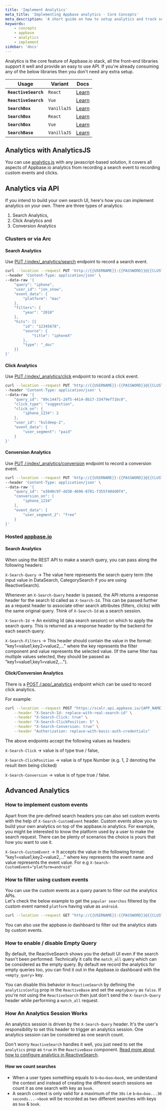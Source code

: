 ```yaml
---
title: 'Implement Analytics'
meta_title: 'Implementing Appbase analytics - Core Concepts'
meta_description: 'A short guide on how to setup analytics and track search terms and queries.'
keywords:
    - concepts
    - appbase
    - analytics
    - implement
sidebar: 'docs'
---
```



Analytics is the core feature of Appbase.io stack, all the front-end libraries support it well and provide an easy to use API. If you're already consuming any of the below libraries then you don't need any extra setup.

| Usage                |  Variant    | Docs                                               |
| -------------------- | ----------  | -----------------------------------------------------------|
| **`ReactiveSearch`** | `React`     | [Learn](/docs/reactivesearch/v3/advanced/analytics)    |
| **`ReactiveSearch`** | `Vue`       | [Learn](/docs/reactivesearch/vue/advanced/Analytics/)  |
| **`SearchBox`**      | `VanillaJS` | [Learn](/docs/reactivesearch/searchbox/api/)  |
| **`SearchBox`**      | `React`     | [Learn](/docs/reactivesearch/react-searchbox/apireference/)  |
| **`SearchBox`**      | `Vue`       | [Learn](/docs/reactivesearch/vue-searchbox/apireference/)  |
| **`SearchBase`**     | `VanillaJS` | [Learn](/docs/reactivesearch/searchbase/overview/apireference/)  |




## Analytics with AnalyticsJS

You can use [analytics.js](https://github.com/appbaseio/analytics) with any javascript-based solution, it covers all aspects of Appbase.io analytics from recording a search event to recording custom events and clicks.


## Analytics via API

If you intend to build your own search UI, here's how you can implement analytics on your own. There are three types of analytics:

1. Search Analytics,
2. Click Analytics and
3. Conversion Analytics

### Clusters or via Arc

#### Search Analytics

Use [PUT /:index/_analytics/search](https://arc-api.appbase.io/?version=latest#63470390-374f-447f-b854-70b5ab0fe92f) endpoint to record a search event.

```bash
curl --location --request PUT 'http://{{USERNAME}}:{{PASSWORD}}@{{CLUSTER_URL}}/{{INDEX}}/_analytics/search' \
--header 'Content-Type: application/json' \
--data-raw '{
	"query": "iphone",
	"user_id": "jon_snow",
	"event_data": {
		"platform": "mac"
	},
	"filters": {
		"year": "2018"
	},
	"hits": [{
	    "id": "12345678",
	    "source": {
	    	"title": "iphoneX"
	    },
	    "type": "_doc"
	}]
}'
```

#### Click Analytics

Use [PUT /:index/_analytics/click](https://arc-api.appbase.io/?version=latest#df88a85a-c31d-4376-b22b-485a9d1021b8) endpoint to record a click event.

```bash
curl --location --request PUT 'http://{{USERNAME}}:{{PASSWORD}}@{{CLUSTER_URL}}/{{INDEX}}/_analytics/click' \
--header 'Content-Type: application/json' \
--data-raw '{
    "query_id": "89c14471-2df5-4414-8b17-33479ef71bc0",
    "click_type": "suggestion",
    "click_on": {
        "iphone_1234": 2
    },
    "user_id": "kuldeep-2",
    "event_data": {
        "user_segment": "paid"
    }
}'
```

#### Conversion Analytics

Use [PUT /:index/_analytics/conversion](https://arc-api.appbase.io/?version=latest#f8ee22c6-ba15-4b9e-83d8-34cc2953f245) endpoint to record a conversion event.


```bash
curl --location --request PUT 'http://{{USERNAME}}:{{PASSWORD}}@{{CLUSTER_URL}}/{{INDEX}}/_analytics/conversion' \
--header 'Content-Type: application/json' \
--data-raw '{
    "query_id": "e3840c97-dd30-4696-8781-f355f40dd0f4",
    "conversion_on": [
        "iphone_1234"
    ],
    "event_data": {
        "user_segment_2": "free"
    }
}'
```

### Hosted [appbase.io](http://appbase.io)

#### Search Analytics

When using the REST API to make a search query, you can pass along the following headers:

`X-Search-Query` -> The value here represents the search query term (the input value in DataSearch, CategorySearch if you are using ReactiveSearch).

Whenever an `X-Search-Query` header is passed, the API returns a response header for the search Id called as `X-Search-Id`. This can be passed further as a request header to associate other search attributes (filters, clicks) with the same original query. Think of `X-Search-Id` as a search session.

`X-Search-Id` -> An existing Id (aka search session) on which to apply the search query. This is returned as a response header by the backend for each search query.

`X-Search-Filters` -> This header should contain the value in the format: "key1=value1,key2=value2,..." where the key represents the filter component and value represents the selected value. (If the same filter has multiple values selected, they should be passed as "key1=value1,key1=value2,...").


#### Click/Conversion Analytics

There is a [POST /:app/\_analytics](https://rest.appbase.io/#fe48f095-2122-bacb-6574-d081448dd0f9) endpoint which can be used to record click analytics.

For example:

```bash
curl --location --request POST "https://scalr.api.appbase.io/{APP_NAME}/_analytics" \
    --header "X-Search-Id: replace-with-real-search-id" \
    --header "X-Search-Click: true" \
    --header "X-Search-ClickPosition: 5" \
    --header "X-Search-Conversion: true" \
    --header "Authorization: replace-with-basic-auth-credentials"
```

The above endpoints accept the following values as headers:

`X-Search-Click` -> value is of type true / false,

`X-Search-ClickPosition` -> value is of type Number (e.g. 1, 2 denoting the result item being clicked)

`X-Search-Conversion` -> value is of type true / false.

## Advanced Analytics

### How to implement custom events
Apart from the pre-defined search headers you can also set custom events with the help of `X-Search-CustomEvent` header. Custom events allow you to build your own analytics on top of the appbase.io analytics. For example, you might be interested to know the platform used by a user to make the search request. There can be plenty of scenarios the choice is yours that how you want to use it.

`X-Search-CustomEvent` -> It accepts the value in the following format: "key1=value1,key2=value2,..." where key represents the event name and value represents the event value. For e.g `X-Search-CustomEvent="platform=android"`

### How to filter using custom events
You can use the custom events as a query param to filter out the analytics APIs. <br/>
Let's check the below example to get the `popular searches` filtered by the custom event named `platform` having value as `android`.

```bash
curl --location --request GET "http://{{USERNAME}}:{{PASSWORD}}@{{CLUSTER_URL}}/_analytics/popular-searches?platform=android"
```
You can also use the appbase.io dashboard to filter out the analytics stats by custom events.

### How to enable / disable Empty Query
By default, the ReactiveSearch shows you the default UI even if the search hasn't been performed. Technically it calls the `match_all` query which can be considered as the empty query. By default we record the analytics for empty queries too, you can find it out in the Appbase.io dashboard with the `<empty_query>` key.

You can disable this behavior in `ReactiveSearch` by defining the `analyticsConfig` prop in the `ReactiveBase` and set the `emptyQuery` as `false`. 
If you're not using the `ReactiveSearch` then just don't send the `X-Search-Query` header while performing a `match_all` request.

### How An Analytics Session Works
An analytics session is driven by the `X-Search-Query` header. It's the user's responsibility to set this header to trigger an analytics session. One analytics session can be considered as one search count.

Don't worry `ReactiveSearch` handles it well, you just need to set the `analytics` prop as `true` in the `ReactiveBase` component. [Read more about how to configure analytics in ReactiveSearch](/docs/reactivesearch/v3/advanced/analytics).

#### How we count searches
- When a user types something equals to `b→bo→boo→book`, we understand the context and instead of creating the different search sessions we count it as one search with key as `book`.
- A search context is only valid for a maximum of the `30s` i.e `b→bo→boo...30 seconds...->book` will be recorded as two different searches with keys as `boo` & `book`.